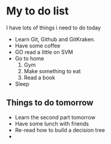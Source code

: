 # My to do list

I have  lots of things i need to do today

- Learn Git, Github and GitKraken.
- Have some coffee
- GO read a little on SVM
- Go to home
  1. Gym
  2. Make something to eat
  3. Read a book
- Sleep 

## Things to do tomorrow
- Learn the second part tomorrow
- Have some lunch with friends
- Re-read how to build a decision tree
- 

